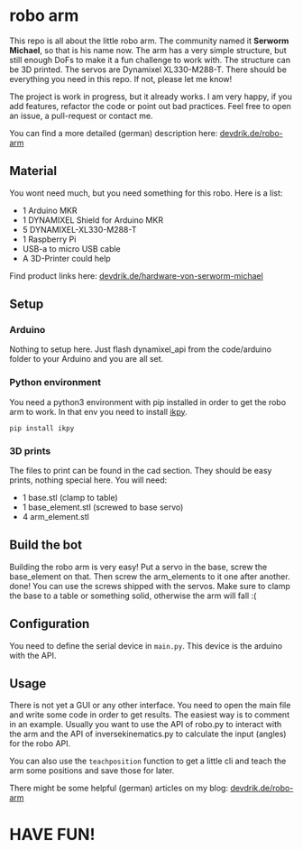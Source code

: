 # robo arm

This repo is all about the little robo arm. The community named it **Serworm Michael**, so that is his name now. The arm has a very simple structure, but still enough DoFs to make it a fun challenge to work with. The structure can be 3D printed. The servos are Dynamixel XL330-M288-T. There should be everything you need in this repo. If not, please let me know! 

The project is work in progress, but it already works. I am very happy, if you add features, refactor the code or point out bad practices. Feel free to open an issue, a pull-request or contact me.

You can find a more detailed (german) description here: [devdrik.de/robo-arm](https://devdrik.de/robo-arm/)

## Material

You wont need much, but you need something for this robo. Here is a list:
* 1 Arduino MKR
* 1 DYNAMIXEL Shield for Arduino MKR
* 5 DYNAMIXEL-XL330-M288-T
* 1 Raspberry Pi
* USB-a to micro USB cable
* A 3D-Printer could help

Find product links here: [devdrik.de/hardware-von-serworm-michael](https://devdrik.de/hardware-von-serworm-michael/)

## Setup

### Arduino
Nothing to setup here. Just flash dynamixel_api from the code/arduino folder to your Arduino and you are all set.

### Python environment

You need a python3 environment with pip installed in order to get the robo arm to work. In that env you need to install [ikpy](https://github.com/Phylliade/ikpy).
```
pip install ikpy
```

### 3D prints

The files to print can be found in the cad section. They should be easy prints, nothing special here. 
You will need:
* 1 base.stl (clamp to table)
* 1 base_element.stl (screwed to base servo)
* 4 arm_element.stl

## Build the bot

Building the robo arm is very easy! 
Put a servo in the base, screw the base_element on that. Then screw the arm_elements to it one after another. done!
You can use the screws shipped with the servos.
Make sure to clamp the base to a table or something solid, otherwise the arm will fall :(

## Configuration

You need to define the serial device in ```main.py```. This device is the arduino with the API.

## Usage

There is not yet a GUI or any other interface. You need to open the main file and write some code in order to get results. The easiest way is to comment in an example. Usually you want to use the API of robo.py to interact with the arm and the API of inversekinematics.py to calculate the input (angles) for the robo API.

You can also use the `teachposition` function to get a little cli and teach the arm some positions and save those for later.

There might be some helpful (german) articles on my blog: [devdrik.de/robo-arm](https://devdrik.de/robo-arm/)

# HAVE FUN!